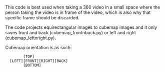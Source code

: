 This code is best used when taking a 360 video in a small space where the person taking the video is in frame of the video, which is also why that specific frame should be discarded.

The code projects equirectangular images to cubemap images and it only saves front and back (cubemap_frontnback.py) or left and right (cubemap_leftnright.py).

Cubemap orientation is as such:

            [TOP]
      [LEFT][FRONT][RIGHT][BACK]
            [BOTTOM]
